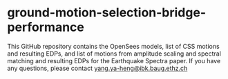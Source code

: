 # ground-motion-selection-bridge-performance

This GitHub repository contains the OpenSees models, list of CSS motions and resulting EDPs, and list of motions from amplitude scaling and spectral matching and resulting EDPs for the Earthquake Spectra paper. If you have any questions, please contact yang.ya-heng@ibk.baug.ethz.ch 
